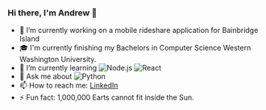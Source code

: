 ### Hi there, I'm Andrew 👋

- 🔭 I’m currently working on a mobile rideshare application for Bainbridge Island
- 🎓 I'm currently finishing my Bachelors in Computer Science Western Washington University.
- 🌱 I’m currently learning ![Node.js](https://img.shields.io/badge/-Node.js-333333?style=flat&logo=node.js) ![React](https://img.shields.io/badge/-React-333333?style=flat&logo=react)
- 💬 Ask me about ![Python](https://img.shields.io/badge/-Python-333333?style=flat&logo=python)
- 📫 How to reach me: [LinkedIn](https://www.linkedin.com/in/andrewrose7/)
- ⚡ Fun fact: 1,000,000 Earts cannot fit inside the Sun.
